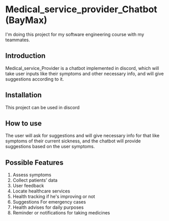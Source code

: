 # Medical_service_provider_Chatbot (BayMax)
I'm doing this project for my software engineering course with my teammates.

## Introduction
Medical_service_Provider is a chatbot implemented in discord, which will take user inputs like their symptoms and other necessary info, and will give suggestions according to it.

## Installation
This project can be used in discord 

## How to use
The user will ask for suggestions and will give necessary info for that like symptoms of their current sickness, and the chatbot will provide suggestions based on the user symptoms.

## Possible Features
1. Assess symptoms
2. Collect patients’ data
3. User feedback
4. Locate healthcare services
5. Health tracking if he's improving or not
6. Suggestions For emergency cases
7. Health advises for daily purposes
8. Reminder or notifications for taking medicines



